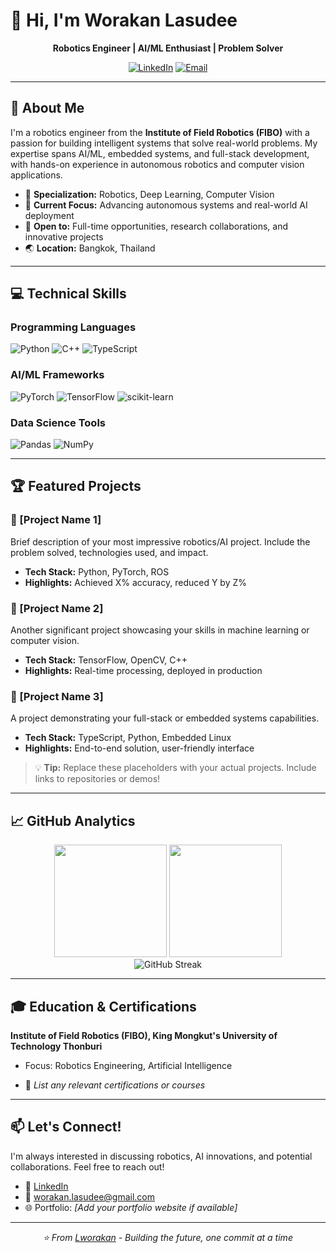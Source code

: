 # 👋 Hi, I'm Worakan Lasudee

<div align="center">
  
**Robotics Engineer | AI/ML Enthusiast | Problem Solver**

[![LinkedIn](https://img.shields.io/badge/LinkedIn-Connect-0077B5?style=for-the-badge&logo=linkedin)](https://www.linkedin.com/in/worakan-lasudee-a71939229)
[![Email](https://img.shields.io/badge/Email-Contact-D14836?style=for-the-badge&logo=gmail&logoColor=white)](mailto:worakan.lasudee@gmail.com)

</div>

---

## 🚀 About Me

I'm a robotics engineer from the **Institute of Field Robotics (FIBO)** with a passion for building intelligent systems that solve real-world problems. My expertise spans AI/ML, embedded systems, and full-stack development, with hands-on experience in autonomous robotics and computer vision applications.

- 🤖 **Specialization:** Robotics, Deep Learning, Computer Vision
- 🔬 **Current Focus:** Advancing autonomous systems and real-world AI deployment
- 💼 **Open to:** Full-time opportunities, research collaborations, and innovative projects
- 🌏 **Location:** Bangkok, Thailand

---

## 💻 Technical Skills

### Programming Languages
![Python](https://img.shields.io/badge/Python-3670A0?style=for-the-badge&logo=python&logoColor=ffdd54)
![C++](https://img.shields.io/badge/C++-%2300599C.svg?style=for-the-badge&logo=c%2B%2B&logoColor=white)
![TypeScript](https://img.shields.io/badge/TypeScript-3178C6?style=for-the-badge&logo=typescript&logoColor=white)

### AI/ML Frameworks
![PyTorch](https://img.shields.io/badge/PyTorch-%23EE4C2C.svg?style=for-the-badge&logo=PyTorch&logoColor=white)
![TensorFlow](https://img.shields.io/badge/TensorFlow-%23FF6F00.svg?style=for-the-badge&logo=TensorFlow&logoColor=white)
![scikit-learn](https://img.shields.io/badge/scikit--learn-%23F7931E.svg?style=for-the-badge&logo=scikit-learn&logoColor=white)

### Data Science Tools
![Pandas](https://img.shields.io/badge/pandas-%23150458.svg?style=for-the-badge&logo=pandas&logoColor=white)
![NumPy](https://img.shields.io/badge/numpy-%23013243.svg?style=for-the-badge&logo=numpy&logoColor=white)

---

## 🏆 Featured Projects

### 🤖 [Project Name 1]
Brief description of your most impressive robotics/AI project. Include the problem solved, technologies used, and impact.
- **Tech Stack:** Python, PyTorch, ROS
- **Highlights:** Achieved X% accuracy, reduced Y by Z%

### 🧠 [Project Name 2]
Another significant project showcasing your skills in machine learning or computer vision.
- **Tech Stack:** TensorFlow, OpenCV, C++
- **Highlights:** Real-time processing, deployed in production

### 🔧 [Project Name 3]
A project demonstrating your full-stack or embedded systems capabilities.
- **Tech Stack:** TypeScript, Python, Embedded Linux
- **Highlights:** End-to-end solution, user-friendly interface

> 💡 **Tip:** Replace these placeholders with your actual projects. Include links to repositories or demos!

---

## 📈 GitHub Analytics

<div align="center">
  <img height="180em" src="https://github-readme-stats.vercel.app/api?username=Lworakan&theme=tokyonight&hide_border=true&include_all_commits=true&count_private=true"/>
  <img height="180em" src="https://github-readme-stats.vercel.app/api/top-langs/?username=Lworakan&theme=tokyonight&hide_border=true&layout=compact"/>
</div>

<div align="center">
  <img src="https://github-readme-streak-stats.herokuapp.com/?user=Lworakan&theme=tokyonight&hide_border=true" alt="GitHub Streak"/>
</div>

---

## 🎓 Education & Certifications

**Institute of Field Robotics (FIBO), King Mongkut's University of Technology Thonburi**
- Focus: Robotics Engineering, Artificial Intelligence

<!-- Add relevant certifications here -->
- 📜 *List any relevant certifications or courses*

---

## 📫 Let's Connect!

I'm always interested in discussing robotics, AI innovations, and potential collaborations. Feel free to reach out!

- 💼 [LinkedIn](https://www.linkedin.com/in/worakan-lasudee-a71939229)
- 📧 [worakan.lasudee@gmail.com](mailto:worakan.lasudee@gmail.com)
- 🌐 Portfolio: *[Add your portfolio website if available]*

---

<div align="center">
  <i>⭐️ From <a href="https://github.com/Lworakan">Lworakan</a> - Building the future, one commit at a time</i>
</div>
